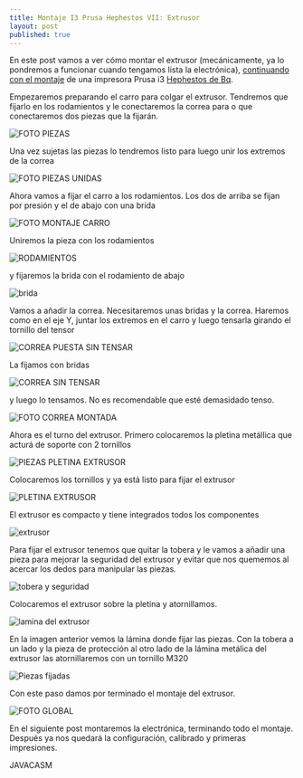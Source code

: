 ```yaml
---
title: Montaje I3 Prusa Hephestos VII: Extrusor
layout: post
published: true
---
```



En este post vamos a ver cómo montar el extrusor (mecánicamente, ya lo pondremos a funcionar cuando tengamos lista la electrónica), [continuando con el montaje](http://blog.elcacharreo.com/tag/hephestos/) de una impresora Prusa i3 [Hephestos de Bq](http://bq.com/es/prusa). 

Empezaremos preparando el carro para colgar el extrusor. Tendremos que fijarlo en los rodamientos y le conectaremos la correa para o que conectaremos dos piezas que la fijarán.

![FOTO PIEZAS](https://lh4.googleusercontent.com/-8iR24oKkisI/VVfCYtrjjtI/AAAAAAAA7bw/sGo2cvrdYq0/w1014-h761-no/IMG_20150515_200737.jpg)

Una vez sujetas las piezas lo tendremos listo para luego unir los extremos de la correa

![FOTO PIEZAS UNIDAS](https://lh6.googleusercontent.com/-8kERMbVA_uA/VVfCYl2eQMI/AAAAAAAA7bo/EHYJs0RJL0o/w1014-h761-no/IMG_20150515_201228.jpg)

Ahora vamos a fijar el carro a los rodamientos. Los dos de arriba se fijan por presión y el de abajo con una brida

![FOTO MONTAJE CARRO](https://lh6.googleusercontent.com/-UkjyQnh2IIE/VVfCYu_Hh1I/AAAAAAAA7Sw/pP67tawSkz4/w1014-h761-no/IMG_20150515_201509.jpg)

Uniremos la pieza con los rodamientos

![RODAMIENTOS](https://lh4.googleusercontent.com/-YEyF4ieKVCA/VVfCYrlBO7I/AAAAAAAA7Sw/gM6FICYzsQE/w1014-h761-no/IMG_20150516_013432.jpg)

y fijaremos la brida con el rodamiento de abajo

![brida](https://lh4.googleusercontent.com/-dHtcBZyX2fQ/VVfCYhkmGpI/AAAAAAAA7Sw/xU2YVYVSTek/w1014-h761-no/IMG_20150515_201911.jpg)

Vamos a añadir la correa. Necesitaremos unas bridas y la correa. Haremos como en el eje Y, juntar los extremos en el carro y luego tensarla girando el tornillo del tensor

![CORREA PUESTA SIN TENSAR](https://lh6.googleusercontent.com/-nLm5FJmLj-Y/VVfCYuWYcGI/AAAAAAAA7Sw/dMaUhvJ3AsA/w1014-h761-no/IMG_20150515_202036.jpg)

La fijamos con bridas 

![CORREA SIN TENSAR](https://lh4.googleusercontent.com/-I5wsiags--Q/VVfCYnJiWdI/AAAAAAAA7Sw/eMdzXMy6Re0/w1014-h761-no/IMG_20150516_014327.jpg)

y luego lo tensamos. No es recomendable que esté demasidado tenso.

![FOTO CORREA MONTADA](https://lh6.googleusercontent.com/-_k00AUOEORo/VVfCYpPKJRI/AAAAAAAA7Sw/Bw1_1NMBps0/w1014-h761-no/IMG_20150516_014635.jpg)

Ahora es el turno del extrusor. Primero colocaremos la pletina metállica que acturá de soporte con 2 tornillos

![PIEZAS PLETINA EXTRUSOR](https://lh4.googleusercontent.com/-nqXc27NQcvw/VVfCYivO1pI/AAAAAAAA7Sw/Z7PmMsP4fXM/w570-h761-no/IMG_20150516_015151.jpg)

Colocaremos los tornillos y ya está listo para fijar el extrusor

![PLETINA EXTRUSOR](https://lh4.googleusercontent.com/-B5am_9WOcmk/VVfCYnd99dI/AAAAAAAA7Sw/bpUZfoiQTgg/w1014-h761-no/IMG_20150516_015348.jpg)

El extrusor es compacto y tiene integrados todos los componentes

![extrusor](https://lh6.googleusercontent.com/-0k8SOSom83c/VVfCYv3WA3I/AAAAAAAA7Sw/cndaBXmFrWI/w1014-h761-no/IMG_20150516_015907.jpg)

Para fijar el extrusor tenemos que quitar la tobera y le vamos a añadir una pieza para mejorar la seguridad del extrusor y evitar que nos quememos al acercar los dedos para manipular las piezas.

![tobera y seguridad](https://lh4.googleusercontent.com/-2oMQiqRERQI/VVfCYm886gI/AAAAAAAA7Sw/aG6ACRjE160/w1014-h761-no/IMG_20150516_020626.jpg)

Colocaremos el extrusor sobre la pletina y atornillamos.

![lamina del extrusor](https://lh4.googleusercontent.com/-YIhh3MYZ6wY/VVfCYmLW-rI/AAAAAAAA7Sw/z4BYfCKLI80/w1014-h761-no/IMG_20150516_020512.jpg)

En la imagen anterior vemos la lámina donde fijar las piezas. Con la tobera a un lado y la pieza de protección al otro lado de la lámina metálica del extrusor las  atornillaremos con un tornillo M320

![Piezas fijadas](https://lh6.googleusercontent.com/-iIyW6-fYQ6w/VVfCYgXNkpI/AAAAAAAA7Sw/nOYEI9P6Tok/w1014-h761-no/IMG_20150516_021216.jpg)

Con este paso damos por terminado el montaje del extrusor. 

![FOTO GLOBAL](https://lh6.googleusercontent.com/-LAVna0nBRDA/VVfCYtVuwGI/AAAAAAAA7Sw/fxviVf1PuYA/w1014-h761-no/IMG_20150516_021411.jpg)

En el siguiente post montaremos la electrónica, terminando todo el montaje. Después ya nos quedará la configuración, calibrado y primeras impresiones.

JAVACASM

